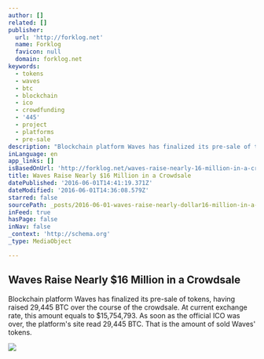 ```yaml
---
author: []
related: []
publisher:
  url: 'http://forklog.net'
  name: Forklog
  favicon: null
  domain: forklog.net
keywords:
  - tokens
  - waves
  - btc
  - blockchain
  - ico
  - crowdfunding
  - '445'
  - project
  - platforms
  - pre-sale
description: "Blockchain platform Waves has finalized its pre-sale of tokens, having raised 29,445 BTC over the course of the crowdsale. At current exchange rate, this amount equals to $15,754,793. As soon as the official ICO was over, the platform's site read 29,445 BTC. That is the amount of sold Waves' tokens."
inLanguage: en
app_links: []
isBasedOnUrl: 'http://forklog.net/waves-raise-nearly-16-million-in-a-crowdsale/'
title: Waves Raise Nearly $16 Million in a Crowdsale
datePublished: '2016-06-01T14:41:19.371Z'
dateModified: '2016-06-01T14:36:08.579Z'
starred: false
sourcePath: _posts/2016-06-01-waves-raise-nearly-dollar16-million-in-a-crowdsale.md
inFeed: true
hasPage: false
inNav: false
_context: 'http://schema.org'
_type: MediaObject

---
```

<article style=""><h1>Waves Raise Nearly $16 Million in a Crowdsale</h1><p>Blockchain platform Waves has finalized its pre-sale of tokens, having raised 29,445 BTC over the course of the crowdsale. At current exchange rate, this amount equals to $15,754,793. As soon as the official ICO was over, the platform's site read 29,445 BTC. That is the amount of sold Waves' tokens.</p><img src="http://forklog.net/wp-content/uploads/2016/04/bitcoinnews03.png" /></article>